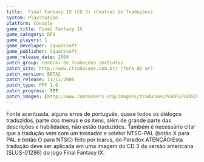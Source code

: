 ```yaml
---
title:  Final Fantasy IX (CD 3) (Central de Traduções)
system: Playstation
platform: Console
game_title: Final Fantasy IX
game_category: RPG
game_players: 1
game_developer: Squaresoft
game_publisher: Squaresoft
game_release_date: 2000
patch_group: Central de Traduções (extinto)
patch_site: http://www.ctraducoes.com.br/ (fora do ar)
patch_version: BETA2
patch_release: 11/11/2006
patch_type: PPF 1.0
patch_progress: ???
patch_images: [http://www.romhackers.org/imagens/traducoes/%5BPS1%5D%20Final%20Fantasy%20IX%20-%20CD1%20Hexagon%20e%20os%204%20CDs%20Central%20de%20Tradu%C3%A7%C3%B5es%20-%201.jpg,http://www.romhackers.org/imagens/traducoes/%5BPS1%5D%20Final%20Fantasy%20IX%20-%20CD3%20-%20Central%20de%20Tradu%C3%A7%C3%B5es%20-%202.png,http://www.romhackers.org/imagens/traducoes/%5BPS1%5D%20Final%20Fantasy%20IX%20-%20CD3%20-%20Central%20de%20Tradu%C3%A7%C3%B5es%20-%203.jpg]
---
```

Fonte acentuada, alguns erros de português, quase todos os diálogos traduzidos, parte dos menus e os itens, além de grande parte das descrições e habilidades, não estão traduzidos. Também é necessário citar que a tradução vem com um treinador e seletor NTSC-PAL (botão X para PAL e botão O para NTSC) feito por Icarus, do Paradox.ATENÇÃO:Esta tradução deve ser aplicada em uma imagem do CD 3 da versão americana (SLUS-01296) do jogo Final Fantasy IX.